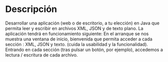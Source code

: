 # Descripción
Desarrollar una aplicación (web o de escritorio, a tu elección) en Java que permita leer y escribir en archivos XML, JSON y de texto plano.
La aplicación tendrá en funcionamiento siguiente:
En el arranque se nos muestra una ventana de inicio, bienvenida que permita acceder a cada sección : XML, JSON y texto. (cuida la usabilidad y la funcionalidad).
Entrando en cada sección (tras pulsar un botón, por ejemplo), accedemos a lectura / escritura de cada archivo.
